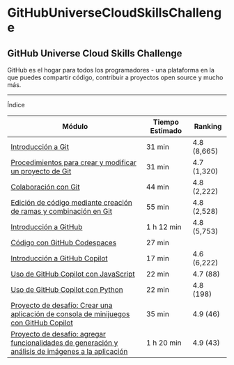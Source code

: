# GitHubUniverseCloudSkillsChallenge
## GitHub Universe Cloud Skills Challenge
GitHub es el hogar para todos los programadores - una plataforma en la que puedes compartir código, contribuir a proyectos open source y mucho más.

---- 
Índice

| Módulo                                                        | Tiempo Estimado | Ranking |
|---------------------------------------------------------------|-----------------|---------|
| [Introducción a Git](/modules/introduccion-a-git.md)          | 31 min          | 4.8 (8,665) |
| [Procedimientos para crear y modificar un proyecto de Git](/modules/procedimientos-para-crear-y-modificar-un-proyecto-de-git.md) | 31 min | 4.7 (1,320) |
| [Colaboración con Git](/modules/colaboracion-con-git.md)       | 44 min          | 4.8 (2,222) |
| [Edición de código mediante creación de ramas y combinación en Git](/modules/edicion-de-codigo-mediante-creacion-de-ramas-y-combinacion-en-git.md) | 55 min | 4.8 (2,528) |
| [Introducción a GitHub](/modules/introduccion-a-github.md)    | 1 h 12 min      | 4.8 (5,753) |
| [Código con GitHub Codespaces](/modules/codigo-con-github-codespaces.md) | 27 min |           |
| [Introducción a GitHub Copilot](/modules/introduccion-a-github-copilot.md) | 17 min | 4.6 (6,222) |
| [Uso de GitHub Copilot con JavaScript](/modules/uso-de-github-copilot-con-javascript.md) | 22 min | 4.7 (88) |
| [Uso de GitHub Copilot con Python](/modules/uso-de-github-copilot-con-python.md) | 22 min | 4.8 (198) |
| [Proyecto de desafío: Crear una aplicación de consola de minijuegos con GitHub Copilot](/modules/proyecto-de-desafio-crear-una-aplicacion-de-consola-de-minijuegos-con-github-copilot.md) | 35 min | 4.9 (46) |
| [Proyecto de desafío: agregar funcionalidades de generación y análisis de imágenes a la aplicación](/modules/proyecto-de-desafio-agregar-funcionalidades-de-generacion-y-analisis-de-imagenes-a-la-aplicacion.md) | 1 h 20 min | 4.9 (43) |


